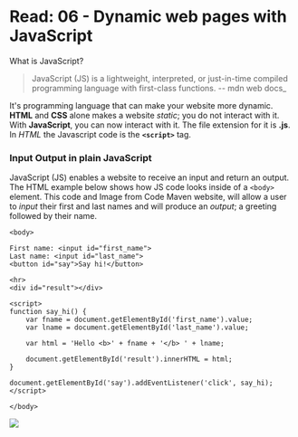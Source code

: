 # Read: 06 - Dynamic web pages with JavaScript

What is JavaScript? 

 >JavaScript (JS) is a lightweight, interpreted, or just-in-time compiled programming language with first-class functions. -- mdn web docs_
 
It's programming language that can make your website more dynamic. **HTML** and **CSS** alone makes a website *static*; you do not interact with it. With **JavaScript**, you can now interact with it. The file extension for it is **.js**. In *HTML* the Javascript code is the **`<script>`** tag.

### Input Output in plain JavaScript

JavaScript (JS) enables a website to receive an input and return an output. The HTML example below shows how JS code looks inside of a `<body>` element. This code and Image from Code Maven website, will allow a user to *input* their first and last names and will produce an *output*;
a greeting followed by their name.

```
<body>
 
First name: <input id="first_name">
Last name: <input id="last_name">
<button id="say">Say hi!</button>
 
<hr>
<div id="result"></div>
 
<script>
function say_hi() {
    var fname = document.getElementById('first_name').value;
    var lname = document.getElementById('last_name').value;
 
    var html = 'Hello <b>' + fname + '</b> ' + lname;
 
    document.getElementById('result').innerHTML = html;
}
 
document.getElementById('say').addEventListener('click', say_hi);
</script>
 
</body>
```
![]("https://code-maven.com/img/input_form.png")

